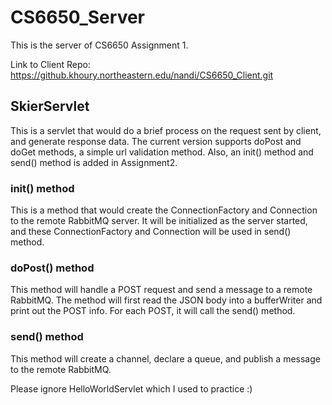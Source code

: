 # CS6650_Server

This is the server of CS6650 Assignment 1.

Link to Client Repo: https://github.khoury.northeastern.edu/nandi/CS6650_Client.git

## SkierServlet
This is a servlet that would do a brief process on the request sent by client, and generate response data. The current version supports doPost and doGet methods, a simple url validation method. Also, an init() method and send() method is added in Assignment2.

### init() method
This is a method that would create the ConnectionFactory and Connection to the remote RabbitMQ server. It will be initialized as the server started, and these ConnectionFactory and Connection will be used in send() method.

### doPost() method
This method will handle a POST request and send a message to a remote RabbitMQ. The method will first read the JSON body into a bufferWriter and print out the POST info. For each POST, it will call the send() method.

### send() method 
This method will create a channel, declare a queue, and publish a message to the remote RabbitMQ. 

Please ignore HelloWorldServlet which I used to practice :)
